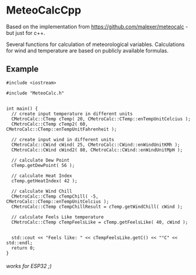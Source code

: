 # MeteoCalcCpp
Based on the implementation from https://github.com/malexer/meteocalc  - but just for c++.

Several functions for calculation of meteorological variables.
Calculations for wind and temperature are based on publicly available formulas.

## Example
    #include <iostream>

    #include "MeteoCalc.h"


    int main() {
      // create input temperature in different units
      CMetroCalc::CTemp cTemp( 20, CMetroCalc::CTemp::enTempUnitCelcius );
      CMetroCalc::CTemp cTemp2( 60, CMetroCalc::CTemp::enTempUnitFahrenheit );

      // create input wind in different units
      CMetroCalc::CWind cWind( 25, CMetroCalc::CWind::enWindUnitKMh );
      CMetroCalc::CWind cWind2( 80, CMetroCalc::CWind::enWindUnitMpH );

      // calculate Dew Point
      cTemp.getDewPoint( 56 );

      // calculate Heat Index
      cTemp.getHeatIndex( 42 );

      // calculate Wind Chill
      CMetroCalc::CTemp cTempChill( -5, CMetroCalc::CTemp::enTempUnitCelcius );
      CMetroCalc::CTemp cTempChillResult = cTemp.getWindChill( cWind );

      // calculate Feels Like temperature
      CMetroCalc::CTemp cTempFeelsLike = cTemp.getFeelsLike( 40, cWind );


      std::cout << "Feels like: " << cTempFeelsLike.getC() << "°C" << std::endl;
      return 0;
    }


###### works for ESP32 ;)
